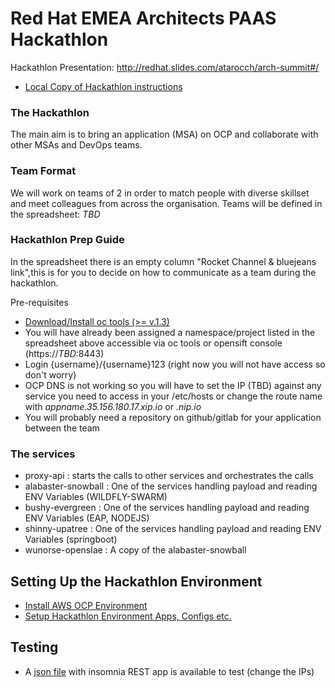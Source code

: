 # Red Hat EMEA Architects PAAS Hackathlon

Hackathlon Presentation: http://redhat.slides.com/atarocch/arch-summit#/
* [Local Copy of Hackathlon instructions](docs/arch-summit.pdf)

### The Hackathlon
The main aim is to bring an application (MSA) on OCP and collaborate with other MSAs and DevOps teams.

### Team Format
We will work on teams of 2 in order to match people with diverse skillset and meet colleagues from across the organisation. Teams will be defined in the spreadsheet: *TBD*
### Hackathlon Prep Guide

In the spreadsheet there is an empty column "Rocket Channel & bluejeans link",this is for you to decide on how to communicate as a team during the hackathlon.

Pre-requisites
* [Download/Install oc tools (>= v.1.3)](https://github.com/openshift/origin/releases/tag/v1.3.2)
* You will have already been assigned a namespace/project listed in the spreadsheet above accessible via oc tools or opensift console (https://*TBD*:8443)
* Login {username}/{username}123 (right now you will not have access so don't worry)
* OCP DNS is not working so you will have to set the IP (TBD) against any service you need to access in your /etc/hosts or change the route name with *appname.35.156.180.17.xip.io* or *.nip.io*
* You will probably need a repository on github/gitlab for your application between the team

### The services
* proxy-api : starts the calls to other services and orchestrates the calls
* alabaster-snowball : One of the services handling payload and reading ENV Variables (WILDFLY-SWARM)
* bushy-evergreen : One of the services handling payload and reading ENV Variables (EAP, NODEJS)
* shinny-upatree : One of the services handling payload and reading ENV Variables (springboot)
* wunorse-openslae : A copy of the alabaster-snowball

## Setting Up the Hackathlon Environment

* [Install AWS OCP Environment](docs/aws_ocp_installation.adoc)
* [Setup Hackathlon Environment Apps, Configs etc.](docs/Steps-For-Hackathlon-Apps-Setup.adoc)

## Testing

* A [json file](docs/insomnia-hackathlon-api.json) with insomnia REST app is available to test (change the IPs)

